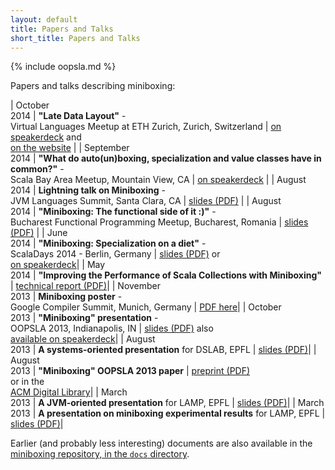 ```yaml
---
layout: default
title: Papers and Talks
short_title: Papers and Talks
---
```



{% include oopsla.md %}

Papers and talks describing miniboxing:



|   October <br/>2014 | **"Late Data Layout"** - <br/>Virtual Languages Meetup at ETH Zurich, Zurich, Switzerland | <a href="https://speakerdeck.com/vladureche/late-data-layout-unifying-data-representation-transformations" target="_blank">on speakerdeck</a> and <br/> [on the website](/ldl) |
| September <br/>2014 | **"What do auto(un)boxing, specialization and value classes have in common?"** - <br/>Scala Bay Area Meetup, Mountain View, CA | <a href="https://speakerdeck.com/vladureche/what-do-auto-un-boxing-specialization-and-value-classes-have-in-common" target="_blank">on speakerdeck</a> |
|    August <br/>2014 | **Lightning talk on Miniboxing** - <br/>JVM Languages Summit, Santa Clara, CA | <a href="https://github.com/miniboxing/miniboxing-plugin/blob/wip/docs/2014-08-miniboxing-jvmls-lightning.pdf?raw=true" target="_blank">slides (PDF)</a> |
|    August <br/>2014 | **"Miniboxing: The functional side of it :)"** - <br/>Bucharest Functional Programming Meetup, Bucharest, Romania | <a href="https://github.com/miniboxing/miniboxing-plugin/blob/wip/docs/2014-08-miniboxing-bjug.pdf?raw=true" target="_blank">slides (PDF)</a> |
|      June <br/>2014 | **"Miniboxing: Specialization on a diet"** - <br/>ScalaDays 2014 - Berlin, Germany | <a href="https://github.com/miniboxing/miniboxing-plugin/blob/wip/docs/2014-06-miniboxing-scaladays.pdf?raw=true" target="_blank">slides (PDF)</a> or<br/> <a href="https://speakerdeck.com/vladureche/miniboxing-presentation-at-scaladays-2014" target="_blank"> on speakerdeck</a>|
|       May <br/>2014 | **"Improving the Performance of Scala Collections with Miniboxing"** | <a href="https://github.com/miniboxing/miniboxing-plugin/blob/wip/docs/2014-04-miniboxing-scala-collections.pdf?raw=true" target="_blank">technical report (PDF)</a>|
|  November <br/>2013 | **Miniboxing poster** - <br/> Google Compiler Summit, Munich, Germany | <a href="https://github.com/miniboxing/miniboxing-plugin/blob/wip/docs/2013-11-miniboxing-poster.pdf?raw=true" target="_blank">PDF here</a>|
|   October <br/>2013 | **"Miniboxing" presentation** - <br/> OOPSLA 2013, Indianapolis, IN | <a href="https://github.com/miniboxing/miniboxing-plugin/blob/wip/docs/2013-10-miniboxing-splash.pdf?raw=true" target="_blank">slides (PDF)</a> also <br/><a href="https://speakerdeck.com/vladureche/miniboxing-presentation-at-splash-2013" target="_blank">available on speakerdeck</a>|
|    August <br/>2013 | **A systems-oriented presentation** for DSLAB, EPFL | <a href="https://github.com/miniboxing/miniboxing-plugin/blob/wip/docs/2013-08-miniboxing-dslab.pdf?raw=true" target="_blank">slides (PDF)</a>|
|    August <br/>2013 | **"Miniboxing" OOPSLA 2013 paper** | <a href="https://github.com/miniboxing/miniboxing-plugin/blob/wip/docs/2013-07-oopsla-preprint.pdf?raw=true" target="_blank">preprint (PDF)</a> <br/>or in the <br/><a href="dl.acm.org/citation.cfm?id=2509136.2509537" target="_blank">ACM Digital Library</a>|
|     March <br/>2013 | **A JVM-oriented presentation** for LAMP, EPFL | <a href="https://github.com/miniboxing/miniboxing-plugin/blob/wip/docs/2013-03-miniboxing-under-the-hood.pdf?raw=true" target="_blank">slides (PDF)</a>|
|     March <br/>2013 | **A presentation on miniboxing experimental results** for LAMP, EPFL | <a href="https://github.com/miniboxing/miniboxing-plugin/blob/wip/docs/2013-03-miniboxing-preliminary-results.pdf?raw=true" target="_blank">slides (PDF)</a>|

Earlier (and probably less interesting) documents are also available in the [miniboxing repository, in the `docs` directory](https://github.com/miniboxing/miniboxing-plugin/tree/wip/docs).

